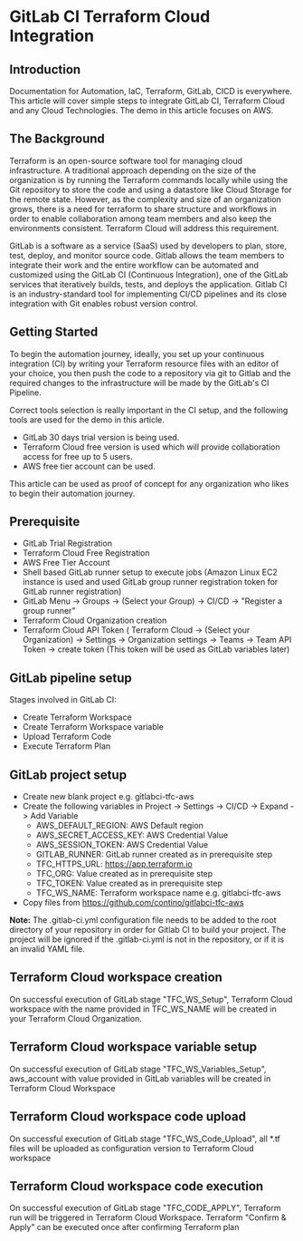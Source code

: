 # GitLab CI Terraform Cloud Integration

## Introduction

Documentation for Automation, IaC, Terraform, GitLab, CICD is everywhere. This article will cover simple steps to integrate GitLab CI, Terraform Cloud and any Cloud Technologies. The demo in this article focuses on AWS.

## The Background

Terraform is an open-source software tool for managing cloud infrastructure. A traditional approach depending on the size of the organization is by running the Terraform commands locally while using the Git repository to store the code and using a datastore like Cloud Storage for the remote state. However, as the complexity and size of an organization grows, there is a need for terraform to share structure and workflows in order to enable collaboration among team members and also keep the environments consistent. Terraform Cloud will address this requirement.

GitLab is a software as a service (SaaS) used by developers to plan, store, test, deploy, and monitor source code. Gitlab allows the team members to integrate their work and the entire workflow can be automated and customized using the GitLab CI (Continuous Integration), one of the GitLab services that iteratively builds, tests, and deploys the application. Gitlab CI is an industry-standard tool for implementing CI/CD pipelines and its close integration with Git enables robust version control.

## Getting Started

To begin the automation journey, ideally, you set up your continuous integration (CI) by writing your Terraform resource files with an editor of your choice, you then push the code to a repository via git to Gitlab and the required changes to the infrastructure will be made by the GitLab's CI Pipeline.

Correct tools selection is really important in the CI setup, and the following tools are used for the demo in this article.
- GitLab 30 days trial version is being used.
- Terraform Cloud free version is used which will provide collaboration access for free up to 5 users.
- AWS free tier account can be used.

This article can be used as proof of concept for any organization who likes to begin their automation journey.

## Prerequisite

- GitLab Trial Registration
- Terraform Cloud Free Registration
- AWS Free Tier Account
- Shell based GitLab runner setup to execute jobs (Amazon Linux EC2 instance is used and used GitLab group runner registration token for GitLab runner registration)
- GitLab Menu -> Groups -> (Select your Group) -> CI/CD -> "Register a group runner"
- Terraform Cloud Organization creation
- Terraform Cloud API Token ( Terraform Cloud -> (Select your Organization) -> Settings -> Organization settings -> Teams -> Team API Token -> create token (This token will be used as GitLab variables later)

## GitLab pipeline setup
Stages involved in GitLab CI:
- Create Terraform Workspace
- Create Terraform Workspace variable
- Upload Terraform Code
- Execute Terraform Plan

## GitLab project setup
- Create new blank project e.g. gitlabci-tfc-aws
- Create the following variables in Project -> Settings -> CI/CD -> Expand -> Add Variable
    - AWS_DEFAULT_REGION: AWS Default region 
    - AWS_SECRET_ACCESS_KEY: AWS Credential Value
    - AWS_SESSION_TOKEN: AWS Credential Value
    - GITLAB_RUNNER: GitLab runner created as in prerequisite step
    - TFC_HTTPS_URL: https://app.terraform.io
    - TFC_ORG: Value created as in prerequisite step
    - TFC_TOKEN: Value created as in prerequisite step
    - TFC_WS_NAME: Terraform workspace name e.g. gitlabci-tfc-aws
- Copy files from https://github.com/contino/gitlabci-tfc-aws

**Note:** The .gitlab-ci.yml configuration file needs to be added to the root directory of your repository in order for Gitlab CI to build your project. The project will be ignored if the .gitlab-ci.yml is not in the repository, or if it is an invalid YAML file.

## Terraform Cloud workspace creation
On successful execution of GitLab stage "TFC_WS_Setup", Terraform Cloud workspace with the name provided in TFC_WS_NAME will be created in your Terraform Cloud Organization.

## Terraform Cloud workspace variable setup
On successful execution of GitLab stage "TFC_WS_Variables_Setup", aws_account with value provided in GitLab variables will be created in Terraform Cloud Workspace

## Terraform Cloud workspace code upload
On successful execution of GitLab stage "TFC_WS_Code_Upload", all *.tf files will be uploaded as configuration version to Terraform Cloud workspace

## Terraform Cloud workspace code execution
On successful execution of GitLab stage "TFC_CODE_APPLY", Terraform run will be triggered in Terraform Cloud Workspace. Terraform "Confirm & Apply" can be executed once after confirming Terraform plan